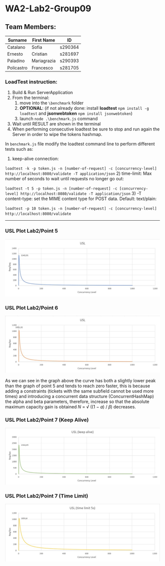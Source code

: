 # WA2-Lab2-Group09

## Team Members:

| Surname    | First Name  | ID      |
|------------|-------------|---------|
| Catalano   | Sofia       | s290364 |
| Ernesto    | Cristian    | s281697 |
| Paladino   | Mariagrazia | s290393 |
| Policastro | Francesco   | s281705 |


### LoadTest instruction:
1) Build & Run ServerApplication
2) From the terminal:
   1) move into the `\benchmark` folder 
   2) **OPTIONAL**: (if not already done: install **loadtest** `npm install -g loadtest` and **jsonwebtoken** `npm install jsonwebtoken`)
   3) launch `node .\benchmark.js` command
3) Wait until RESULT are shown in the terminal
4) When performing consecutive loadtest be sure to stop and run again the Server in order to wipe the tokens hashmap.

In `benchmark.js` file modify the loadtest command line to perform different tests such as:

1) keep-alive connection:

`loadtest -k -p token.js -n [number-of-request] -c [concurrency-level] http://localhost:8080/validate -T application/json`
2) time-limit: Max number of seconds to wait until requests no longer go out:

`loadtest -t 5 -p token.js -n [number-of-request] -c [concurrency-level] http://localhost:8080/validate -T application/json`
3) -T content-type: set the MIME content type for POST data. Default: text/plain:

`loadtest -p 10 token.js -n [number-of-request] -c [concurrency-level]  http://localhost:8080/validate`

<hr/>

### USL Plot Lab2/Point 5

![usl1](server/src/main/resources/usl1.jpg?raw=true "usl1")

### USL Plot Lab2/Point 6

![usl2](server/src/main/resources/usl2.jpg?raw=true "usl2")

As we can see in the graph above the curve has both a slightly lower peak than the graph of point 5 and tends to reach zero faster, 
this is because adding a constraints (tickets with the same subfield cannot be used more times) and introducing a concurrent data structure 
(ConcurrentHashMap) the alpha and beta parameters, therefore, increase so that the absolute maximum capacity gain is obtained 𝑁 = √ ((1 − 𝛼) / 𝛽)
decreases.

### USL Plot Lab2/Point 7 (Keep Alive)

![usl3](server/src/main/resources/usl3.jpg?raw=true "usl3")

### USL Plot Lab2/Point 7 (Time Limit)

![usl4](server/src/main/resources/usl4.jpg?raw=true "usl4")
